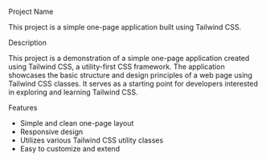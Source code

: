 Project Name

This project is a simple one-page application built using Tailwind CSS.

Description

This project is a demonstration of a simple one-page application created using Tailwind CSS, a utility-first CSS framework. The application showcases the basic structure and design principles of a web page using Tailwind CSS classes. It serves as a starting point for developers interested in exploring and learning Tailwind CSS.

Features
* Simple and clean one-page layout
* Responsive design
* Utilizes various Tailwind CSS utility classes
* Easy to customize and extend
